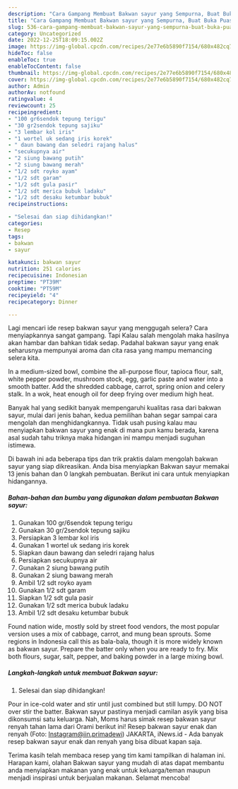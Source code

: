 ```yaml
---
description: "Cara Gampang Membuat Bakwan sayur yang Sempurna, Buat Buka Puasa Enak"
title: "Cara Gampang Membuat Bakwan sayur yang Sempurna, Buat Buka Puasa Enak"
slug: 536-cara-gampang-membuat-bakwan-sayur-yang-sempurna-buat-buka-puasa-enak
category: Uncategorized
date: 2022-12-25T18:09:15.002Z
image: https://img-global.cpcdn.com/recipes/2e77e6b5890f7154/680x482cq70/bakwan-sayur-foto-resep-utama.jpg
hideToc: false
enableToc: true
enableTocContent: false
thumbnail: https://img-global.cpcdn.com/recipes/2e77e6b5890f7154/680x482cq70/bakwan-sayur-foto-resep-utama.jpg
cover: https://img-global.cpcdn.com/recipes/2e77e6b5890f7154/680x482cq70/bakwan-sayur-foto-resep-utama.jpg
author: Admin
authorAv: notfound
ratingvalue: 4
reviewcount: 25
recipeingredient:
- "100 gr6sendok tepung terigu"
- "30 gr2sendok tepung sajiku"
- "3 lembar kol iris"
- "1 wortel uk sedang iris korek"
- " daun bawang dan seledri rajang halus"
- "secukupnya air"
- "2 siung bawang putih"
- "2 siung bawang merah"
- "1/2 sdt royko ayam"
- "1/2 sdt garam"
- "1/2 sdt gula pasir"
- "1/2 sdt merica bubuk ladaku"
- "1/2 sdt desaku ketumbar bubuk"
recipeinstructions:

- "Selesai dan siap dihidangkan!"
categories:
- Resep
tags:
- bakwan
- sayur

katakunci: bakwan sayur 
nutrition: 251 calories
recipecuisine: Indonesian
preptime: "PT39M"
cooktime: "PT59M"
recipeyield: "4"
recipecategory: Dinner

---
```



Lagi mencari ide resep bakwan sayur yang menggugah selera? Cara menyiapkannya sangat gampang. Tapi Kalau salah mengolah maka hasilnya akan hambar dan bahkan tidak sedap. Padahal bakwan sayur yang enak seharusnya mempunyai aroma dan cita rasa yang mampu memancing selera kita.


In a medium-sized bowl, combine the all-purpose flour, tapioca flour, salt, white pepper powder, mushroom stock, egg, garlic paste and water into a smooth batter. Add the shredded cabbage, carrot, spring onion and celery stalk. In a wok, heat enough oil for deep frying over medium high heat.

Banyak hal yang sedikit banyak mempengaruhi kualitas rasa dari bakwan sayur, mulai dari jenis bahan, kedua pemilihan bahan segar sampai cara mengolah dan menghidangkannya. Tidak usah pusing kalau mau menyiapkan bakwan sayur yang enak di mana pun kamu berada, karena asal sudah tahu triknya maka hidangan ini mampu menjadi suguhan istimewa.


Di bawah ini ada beberapa tips dan trik praktis dalam mengolah bakwan sayur yang siap dikreasikan. Anda bisa menyiapkan Bakwan sayur memakai 13 jenis bahan dan 0 langkah pembuatan. Berikut ini cara untuk menyiapkan hidangannya.

<!--inarticleads1-->

##### Bahan-bahan dan bumbu yang digunakan dalam pembuatan Bakwan sayur:

1. Gunakan 100 gr/6sendok tepung terigu
1. Gunakan 30 gr/2sendok tepung sajiku
1. Persiapkan 3 lembar kol iris
1. Gunakan 1 wortel uk sedang iris korek
1. Siapkan  daun bawang dan seledri rajang halus
1. Persiapkan secukupnya air
1. Gunakan 2 siung bawang putih
1. Gunakan 2 siung bawang merah
1. Ambil 1/2 sdt royko ayam
1. Gunakan 1/2 sdt garam
1. Siapkan 1/2 sdt gula pasir
1. Gunakan 1/2 sdt merica bubuk ladaku
1. Ambil 1/2 sdt desaku ketumbar bubuk


Found nation wide, mostly sold by street food vendors, the most popular version uses a mix of cabbage, carrot, and mung bean sprouts. Some regions in Indonesia call this as bala-bala, though it is more widely known as bakwan sayur. Prepare the batter only when you are ready to fry. Mix both flours, sugar, salt, pepper, and baking powder in a large mixing bowl. 

<!--inarticleads2-->

##### Langkah-langkah untuk membuat Bakwan sayur:


1. Selesai dan siap dihidangkan!

Pour in ice-cold water and stir until just combined but still lumpy. DO NOT over stir the batter. Bakwan sayur pastinya menjadi camilan asyik yang bisa dikonsumsi satu keluarga. Nah, Moms harus simak resep bakwan sayur renyah tahan lama dari Orami berikut ini! Resep bakwan sayur enak dan renyah (Foto: Instagram@iin.primadewi) JAKARTA, iNews.id - Ada banyak resep bakwan sayur enak dan renyah yang bisa dibuat kapan saja. 

Terima kasih telah membaca resep yang tim kami tampilkan di halaman ini. Harapan kami, olahan Bakwan sayur yang mudah di atas dapat membantu anda menyiapkan makanan yang enak untuk keluarga/teman maupun menjadi inspirasi untuk berjualan makanan. Selamat mencoba!
